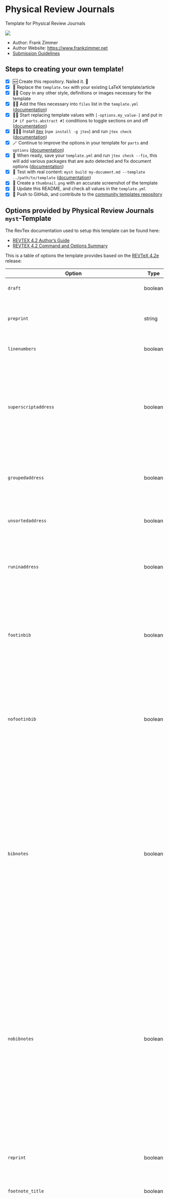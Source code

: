 # Physical Review Journals

Template for Physical Review Journals

![](thumbnail.png)

- Author: Frank Zimmer
- Author Website: https://www.frankzimmer.net
- [Submission Guidelines](https://journals.aps.org/prl/authors)

## Steps to creating your own template!

- [x] 🆕 Create this repository. Nailed it. 🚀
- [x] 📑 Replace the `template.tex` with your existing LaTeX template/article
- [x] 👯‍♀️ Copy in any other style, definitions or images necessary for the template
- [x] 👩‍🔬 Add the files necessary into `files` list in the `template.yml` ([documentation](https://js.myst.tools/jtex/template-yml))
- [x] 🧙‍♀️ Start replacing template values with `[-options.my_value-]` and put in `[# if parts.abstract #]` conditions to toggle sections on and off ([documentation](https://js.myst.tools/jtex/template-rules))
- [x] 👩🏿‍💻 Install [jtex](https://js.myst.tools/jtex) (`npm install -g jtex`) and run `jtex check` ([documentation](https://js.myst.tools/jtex/command-line))
- [x] 🪄 Continue to improve the options in your template for `parts` and `options` ([documentation](https://js.myst.tools/jtex/document))
- [x] 💾 When ready, save your `template.yml` and run `jtex check --fix`, this will add various packages that are auto detected and fix document options ([documentation](https://js.myst.tools/jtex/command-line))
- [x] 🧪 Test with real content: `myst build my-document.md --template ../path/to/template` ([documentation](https://js.myst.tools/guide/creating-pdf-documents))
- [x] 📸 Create a `thumbnail.png` with an accurate screenshot of the template
- [x] 🧭 Update this README, and check all values in the `template.yml`
- [x] 🚀 Push to GitHub, and contribute to the [community templates repository](https://github.com/myst-templates/templates)

## Options provided by Physical Review Journals `myst`-Template

The RevTex documentation used to setup this template can be found here:

- [REVTEX 4.2 Author’s Guide](https://ctan.math.illinois.edu/macros/latex/contrib/revtex/auguide/auguide4-2.pdf)
- [REVTEX 4.2 Command and Options Summary](https://ctan.math.illinois.edu/macros/latex/contrib/revtex/auguide/summary4-2.pdf)

This is a table of options the template provides based on the [REVTeX 4.2e](https://journals.aps.org/revtex) release:

| Option               | Type    | Default   | Required | Functionality                                                                                                                                                                                                                                                                                                                                                                                                                                                                                                                                                                                                                                                                                                                                      |
| -------------------- | ------- | --------- | -------- | -------------------------------------------------------------------------------------------------------------------------------------------------------------------------------------------------------------------------------------------------------------------------------------------------------------------------------------------------------------------------------------------------------------------------------------------------------------------------------------------------------------------------------------------------------------------------------------------------------------------------------------------------------------------------------------------------------------------------------------------------- |
| `draft`              | boolean | false     | false    | Marks the document as draft (preprint)                                                                                                                                                                                                                                                                                                                                                                                                                                                                                                                                                                                                                                                                                                             |
| `preprint`           | string  |           | false    | Institutional report numbers can be specified using this (see preprint revtex4-2 documentation).                                                                                                                                                                                                                                                                                                                                                                                                                                                                                                                                                                                                                                                    |
| `linenumbers`        | boolean | false     | false    | Allows adding line numbers to the generated article.                                                                                                                                                                                                                                                                                                                                                                                                                                                                                                                                                                                                                                                                                               |
| `superscriptaddress` | boolean | false     | false    | A major way of displaying authors and affiliations information is to use superscripts on the authors and affiliations. It should be mentioned that the affiliations for the `superscriptaddress` are presented and numbered in the order that they are encountered.                                                                                                                                                                                                                                                                                                                                                                                                                                                                                |
| `groupedaddress`     | boolean | true      | false    | To group authors with the same affiliation together this option can be chosen. This is the default behavior for most journals.                                                                                                                                                                                                                                                                                                                                                                                                                                                                                                                                                                                                                     |
| `unsortedaddress`    | boolean | false     | false    | Grouping of authors into specific groups (see `groupedaddress`) is disabled.                                                                                                                                                                                                                                                                                                                                                                                                                                                                                                                                                                                                                                                                       |
| `runinaddress`       | boolean | false     | false    | Like `groupedaddress`, but joins multiple affiliations together into a single sequence separated by commas.                                                                                                                                                                                                                                                                                                                                                                                                                                                                                                                                                                                                                                        |
| `footinbib`          | boolean | false     | false    | The footnote text can either appear at the bottom of a page or as part of the bibliography. This option results it in only showing up in the bibliography. This can be used to override the default behavior of the journal.                                                                                                                                                                                                                                                                                                                                                                                                                                                                                                                       |
| `nofootinbib`        | boolean | false     | false    | The footnote text can either appear at the bottom of a page or as part of the bibliography. This option results it in only showing up on the bottom of the page. This can be used to override the default behavior of the journal.                                                                                                                                                                                                                                                                                                                                                                                                                                                                                                                 |
| `bibnotes`           | boolean | false     | false    | Specifies whether additional author information such as email or homepage are put on the first page or at the start of the bibliography. For instance, the prb option puts all such footnotes at the start of the bibliography while the prl journal styles displays them on the first page. One can override a journal style’s default behavior by specifying explicitly the class option bibnotes (puts the footnotes at the start of the bibliography) or nobibnotes (puts them on the first page).                                                                                                                                                                                                                                                |
| `nobibnotes`         | boolean | false     | false    | Specifies whether additional author information such as email or homepage are put on the first page or at the start of the bibliography. For instance, the prb option puts all such footnotes at the start of the bibliography while the prl journal styles displays them on the first page. One can override a journal style’s default behavior by specifying explicitly the class option `bibnotes` (puts the footnotes at the start of the bibliography) or `nobibnotes` (puts them on the first page).                                                                                                                                                                                                                                            |
| `reprint`            | boolean | false     | false    | Closely approximate a given journal’s style. Can be either single or two-column formatting depending on the journal.                                                                                                                                                                                                                                                                                                                                                                                                                                                                                                                                                                                                                               |
| `footnote_title`     | boolean | false     | false    | Adds footnote for the article title.                                                                                                                                                                                                                                                                                                                                                                                                                                                                                                                                                                                                                                                                                                               |
| `styling`            | choice  | aps       | true     | Allows choosing the type of American Physical Society journal. The following choices are available:<ul><li> American Physical Society (aps),</li><li> American Institute of Physics (aip),<li>American Association of Physicists in Medicine (aapm),<li>Society of Rheology (sor)</li></ul>                                                                                                                                                                                                                                                                                                                                                                                                                                                     |
| `aps_journal_type`   | choice  | pra       | false    | Allows choosing the type of APS Journal. The following choices are available:<ul><li> Physical Review Letter (prl),</li><li> Physical Review A (pra),<li> Physical Review B (prb),<li>Physical Review C (prc)</li><li>Physical Review D (prd)</li><li>Physical Review E (pre)</li><li>Physical Review Accelerators and Beams (prab)</li><li>Physical Review Physics Education Research (prper)</li><li>Physical Review X (prx)</li><li>Physical Review Applied (prapplied)</li><li>Physical Review Fluids (prfluids)</li><li>Physical Review Materials (prmaterials)</li><li>Physical Review (physrev, unified option for Physical Review journal style (the Phys. Rev. journals have no or few variations)</li><li>Review of Modern Physics (rmp)</li></ul> |
| `aip_journal_type`   | choice  | apl       | false    | Allows to choose the AIP Journal type. The following choices are available:<ul><li>Applied Physics Letters (apl),</li><li>Biomicrofluids (bmf),<li> Chaos: An Interdisciplinary Journal of Nonlinear Science (cha),<li>Journal of Applied Physics (jap)</li><li>Journal of Chemical Physics (jcp)</li><li>Journal of Mathematical Physics (jmp)</li><li>Journal of Renewable & Sustainable Energy (rse)</li><li>Physics of Fluids (pof)</li><li>Physics of Plasmas (pop)</li><li>Review of Scientific Instruments (rsi)</li><li>APL Materials (apm)</li><li>AIP Advances (adv)</li><li>Structural Dynamics (sd)</li></ul>                                                                                                                          |
| `aapm_journal_type`  | choice  | mph       | false    | Allows choosing the American Association of Physicists in Medicine journal type. The following choices are available:<ul><li>??? (mph)</li></ul>                                                                                                                                                                                                                                                                                                                                                                                                                                                                                                                                                                                                  |
| `sor_journal_type`   | choice  | jor       | false    | Allows choosing the Society of Rheology journal type. The following choices are available:<ul><li>Journal of Rheology (jor)</li></ul>                                                                                                                                                                                                                                                                                                                                                                                                                                                                                                                                                                                                             |
| `formatting`         | choice  | onecolumn | false    | Allows choosing the type of column formatting (one- or two-column article). The following choices are available:<ul><li>onecolumn</li><li>twocolumn</li></ul>                                                                                                                                                                                                                                                                                                                                                                                                                                                                                                                                                                                     |
| `aip_disable_corresponding_author_after_affiliations`         | boolean | true     | false  | If set to false, the email of the corresponding author of an AIP journal will not be shown after the affiliations.                                                                                                                                                                                                                                                                                                                                                                                                                                                                                                                                                                                     |

